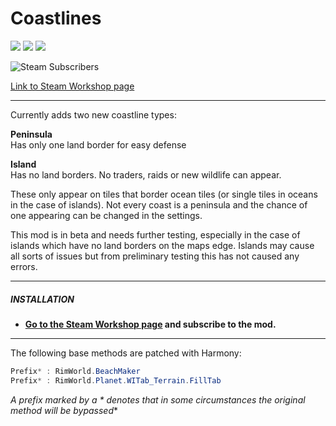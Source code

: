 # Coastlines
![](https://img.shields.io/badge/Mod_Version-1.3-blue.svg)
![](https://img.shields.io/badge/Built_for_RimWorld-1.2-blue.svg)
![](https://img.shields.io/badge/Powered_by_Harmony-2.x-blue.svg)

![Steam Subscribers](https://img.shields.io/badge/dynamic/xml.svg?label=Steam+Subscribers&query=//table/tr[2]/td[1]&colorB=blue&url=https://steamcommunity.com/sharedfiles/filedetails/%3Fid=1906469966&suffix=+total)

[Link to Steam Workshop page](https://steamcommunity.com/sharedfiles/filedetails/?id=1906469966)

---

Currently adds two new coastline types:

**Peninsula**\
Has only one land border for easy defense

**Island**\
Has no land borders. No traders, raids or new wildlife can appear.


These only appear on tiles that border ocean tiles (or single tiles in oceans in the case of islands).
Not every coast is a peninsula and the chance of one appearing can be changed in the settings.

This mod is in beta and needs further testing, especially in the case of islands which have no land borders on the maps edge.
Islands may cause all sorts of issues but from preliminary testing this has not caused any errors.

---

##### INSTALLATION
- **[Go to the Steam Workshop page](https://steamcommunity.com/sharedfiles/filedetails/?id=1906469966) and subscribe to the mod.**

---

The following base methods are patched with Harmony:
```C#
Prefix* : RimWorld.BeachMaker
Prefix* : RimWorld.Planet.WITab_Terrain.FillTab
```
*A prefix marked by a \* denotes that in some circumstances the original method will be bypassed**
